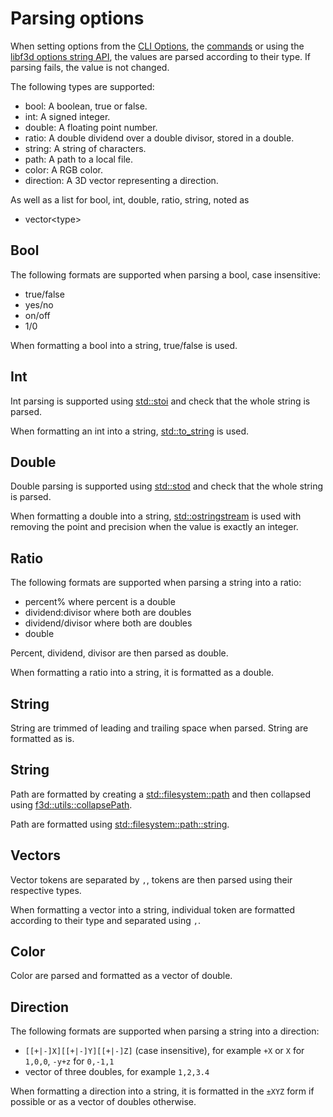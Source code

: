 # Parsing options

When setting options from the [CLI Options](OPTIONS.md), the [commands](COMMANDS.md) or using the [libf3d options string API](../libf3d/OPTIONS.md#string-api), the values are parsed according to their type. If parsing fails, the value is not changed.

The following types are supported:

- bool: A boolean, true or false.
- int: A signed integer.
- double: A floating point number.
- ratio: A double dividend over a double divisor, stored in a double.
- string: A string of characters.
- path: A path to a local file.
- color: A RGB color.
- direction: A 3D vector representing a direction.

As well as a list for bool, int, double, ratio, string, noted as

- vector\<type\>

## Bool

The following formats are supported when parsing a bool, case insensitive:

- true/false
- yes/no
- on/off
- 1/0

When formatting a bool into a string, true/false is used.

## Int

Int parsing is supported using [std::stoi](https://en.cppreference.com/w/cpp/string/basic_string/stol) and check
that the whole string is parsed.

When formatting an int into a string, [std::to_string](https://en.cppreference.com/w/cpp/string/basic_string/to_string) is used.

## Double

Double parsing is supported using [std::stod](https://en.cppreference.com/w/cpp/string/basic_string/stol) and check
that the whole string is parsed.

When formatting a double into a string, [std::ostringstream](https://en.cppreference.com/w/cpp/io/basic_ostringstream) is used
with removing the point and precision when the value is exactly an integer.

## Ratio

The following formats are supported when parsing a string into a ratio:

- percent% where percent is a double
- dividend:divisor where both are doubles
- dividend/divisor where both are doubles
- double

Percent, dividend, divisor are then parsed as double.

When formatting a ratio into a string, it is formatted as a double.

## String

String are trimmed of leading and trailing space when parsed.
String are formatted as is.

## String

Path are formatted by creating a [std::filesystem::path](https://en.cppreference.com/w/cpp/filesystem/path/path)
and then collapsed using [f3d::utils::collapsePath](https://f3d.app/doc/libf3d/doxygen/api/classf3d_1_1utils.html#_CPPv4N3f3d5utils12collapsePathERKNSt10filesystem4pathERKNSt10filesystem4pathE).

Path are formatted using [std::filesystem::path::string](https://en.cppreference.com/w/cpp/filesystem/path/string).

## Vectors

Vector tokens are separated by `,`, tokens are then parsed using their respective types.

When formatting a vector into a string, individual token are formatted according to their type and separated using `,`.

## Color

Color are parsed and formatted as a vector of double.

## Direction

The following formats are supported when parsing a string into a direction:

- `[[+|-]X][[+|-]Y][[+|-]Z]` (case insensitive), for example `+X` or `X` for `1,0,0`, `-y+z` for `0,-1,1`
- vector of three doubles, for example `1,2,3.4`

When formatting a direction into a string, it is formatted in the `±XYZ` form if possible or as a vector of doubles otherwise.
